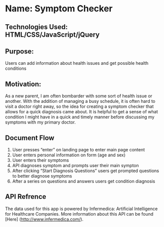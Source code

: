 # Name: Symptom Checker

## Technologies Used: HTML/CSS/JavaScript/jQuery

## Purpose: 

Users can add information about health issues and get possible health conditions

## Motivation:

As a new parent, I am often bombarder with some sort of health issue or another. With the addition of managing a busy schedule, it is often hard to visit a doctor right away, so the idea for creating a symptom checker that allows for a quick diagnosis came about. It is helpful to get a sense of what condition I might have in a quick and timely manner before discussing my symptoms with my primary doctor.

## Document Flow

1) User presses “enter” on landing page to enter main page content
2) User enters personal information on form (age and sex)
3) User enters their symptoms
4) API diagnoses symptom and prompts user their main sympton
5) After clicking “Start Diagnosis Questions” users get prompted questions to better diagnose symptoms
6) After a series on questions and answers users get condition diagnosis

## API Refrence

The data used for this app is powered by Infermedica: Artificial Intelligence for Healthcare Companies.
More information about this API can be found [Here] (http://www.infermedica.com/).
